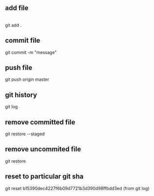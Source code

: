 ## add file

<br/>
git add .

## commit file<br/>

git commit -m "message"

## push file<br/>

git push origin master

## git history<br/>

git log

## remove committed file<br/>

git restore --staged <file>

## remove uncommited file<br/>

git restore <file>

## reset to particular git sha

git reset b15390dec4227f6b09d7721b3d390d98ffbdd3ed (from git log)
